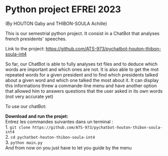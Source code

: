 # Python project EFREI 2023

(By HOUTON Gaby and THIBON-SOULA Achille)

This is our semestrial python project. It consist in a ChatBot that analyses french presidents' speeches.

Link to the project: https://github.com/ATS-973/pychatbot-houton-thibon-soula-int4

So far, our ChatBot is able to fully analyses txt files and to deduce which words are important and which ones are not. It is also able to get the mot repeated words for a given president and to find which presidents talked about a given word and which one talked the most about it. It can display this informations threw a commande-line menu and have another option that allowed him to answers questions that the user asked in its own words (not very accurate yet)

To use our chatBot:

**Download and run the projet:**   
    Entrez les commandes suivantes dans un terminal :      
    1. ```git clone https://github.com/ATS-973/pychatbot-houton-thibon-soula-int4```      
    2. ```cd pychatbot-houton-thibon-soula-int4```      
    3. ```python main.py```      
    And from now on you just have to let you guide by the menu
